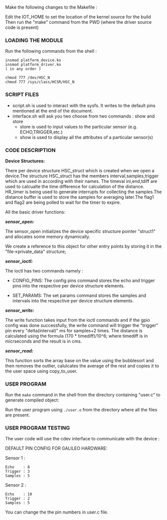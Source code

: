 Make the following changes to the Makefile :

Edit the IOT_HOME to set the location of the kernel source for the build
Then run the "make" command from the PWD (where the driver source code is present)


### LOADING THE MODULE

Run the following commands from the shell :
```
insmod platform_device.ko
insmod platform_driver.ko
( in any order )

chmod 777 /dev/HSC_N
chmod 777 /sys/class/HCSR/HSC_N
```


### SCRIPT FILES

* script.sh is used to interact with the sysfs. It writes to the default pins mentioned at the end of the document.
* interface.sh will ask you two choose from two commands : show and store
	* store is used to input values to the particular sensor (e.g. ECHO,TRIGGER,etc.)
	* show is used to display all the attributes of a particular sensor(s)

### CODE DESCRIPTION

**Device Structures:**

There per device structure HSC_struct which is created when we open a device.The structure HSC_struct has the members interval,samples,trigger which are used in according with their names.
The timeval ini,end,tdiff are used to calcualte the time difference for calculation of the distance. HR_timer is being used to generate interrupts for collecting the samples.The distance buffer is used to store the samples for averaging later.The flag1 and flag2 are being polled to wait for the timer to expire.


All the basic driver functions:

***sensor_open:***

The sensor_open initializes the device specific structure pointer "struct1" and allocates some memory dynamically.

We create a reference to this object for other entry points by storing it in the "file->private_data" structure;

***sensor_ioctl:***

The ioctl has two commands namely :

* CONFIG_PINS:
The config pins command stores the echo and trigger pins into the respective per device structure elements.

* SET_PARAMS:
The set params command stores the samples and intervals into the respective per device structure elements.

***sensor_write:***

The write function takes input from the ioctl commands and if the gpio config was done successfully, the write command will trigger the "trigger" pin every "delta(interval)" ms for samples+2 times. The distance is calculated using the formula (170 * timediff)/10^6; where timediff is in micrseconds and the result is in cms.

***sensor_read:***

This function sorts the array base on the value using the bubblesort and then removes the outlier, calulcates the average of the rest and copies it to the user space using copy_to_user.


### USER PROGRAM

Run the ```make``` command in the shell from the directory containing "user.c" to generate compiled object:


Run the user program using ```./user.o``` from the directory where all the files are present.

### USER PROGRAM TESTING

The user code will use the cdev interface to communicate with the device :

DEFAULT PIN CONFIG FOR GALILEO HARDWARE:

Sensor 1 :

	Echo    : 8
	Trigger : 3
	Samples : 5

Sensor 2 :

	Echo    : 10
	Trigger : 2
	Samples : 5

You can change the the pin numbers in user.c file.
